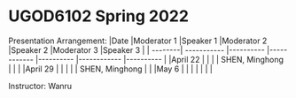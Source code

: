 # UGOD6102 Spring 2022

Presentation Arrangement:
|Date     |Moderator 1  |Speaker 1  |Moderator 2  |Speaker 2  |Moderator 3  |Speaker 3  |
| --------| ----------- |---------- |------------ |---------- |------------ |---------- |
|April 22 |             |           |             | SHEN, Minghong   |             |           |
|April 29 |             |           |             |           | SHEN, Minghong   |           |
|May 6    |             |           |             |           |             |           |

Instructor: Wanru
